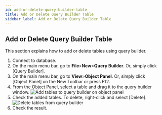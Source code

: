 ```yaml
---
id: add-or-delete-query-builder-table
title: Add or Delete Query Builder Table
sidebar_label: Add or Delete Query Builder Table
---
```


## Add or Delete Query Builder Table

This section explains how to add or delete tables using query builder.

1. Connect to database.
2. On the main menu bar, go to **File**>**New**>**Query Builder**. Or, simply click [Query Builder].
3. On the main menu bar, go to **View**>**Object Panel**. Or, simply click [Object Panel] on the New Toolbar or press F12.
4. From the Object Panel, select a table and drag it to the query builder window.
![Add tables to query builder on object panel](https://s3.ap-northeast-2.amazonaws.com/sqlgate-manual-content/19E5C591A4FD401B062E756EAA2004EF.jpg)
5. Check the added tables. To delete, right-click and select [Delete].
![Delete tables from query builder](https://s3.ap-northeast-2.amazonaws.com/sqlgate-manual-content/7A4208C3014CAF14DEBBF40BE886F431.jpg)
6. Check the result.